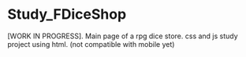 # Study_FDiceShop
[WORK IN PROGRESS]. Main page of a rpg dice store. css and js study project using html.  (not compatible with mobile yet)
